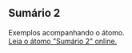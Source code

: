 ## Sumário 2

Exemplos acompanhando o átomo.  
[Leia o átomo "Sumário 2" online.](https://stepik.org/lesson/104340/step/1)